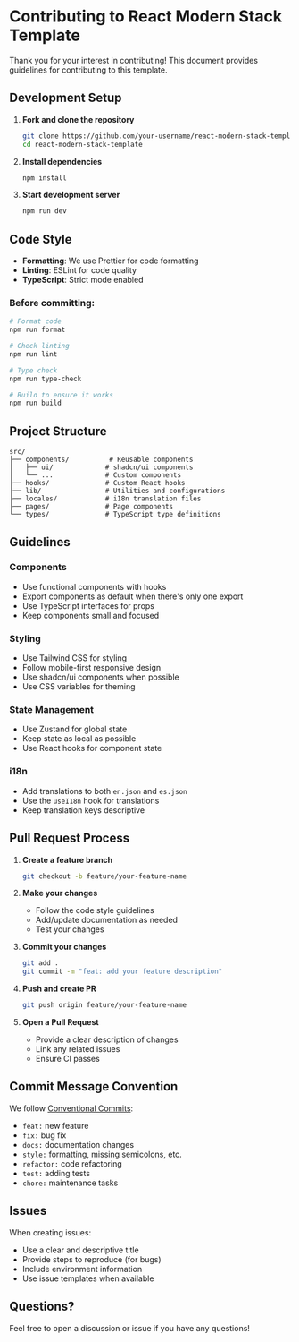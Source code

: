 # Contributing to React Modern Stack Template

Thank you for your interest in contributing! This document provides guidelines for contributing to this template.

## Development Setup

1. **Fork and clone the repository**
   ```bash
   git clone https://github.com/your-username/react-modern-stack-template.git
   cd react-modern-stack-template
   ```

2. **Install dependencies**
   ```bash
   npm install
   ```

3. **Start development server**
   ```bash
   npm run dev
   ```

## Code Style

- **Formatting**: We use Prettier for code formatting
- **Linting**: ESLint for code quality
- **TypeScript**: Strict mode enabled

### Before committing:

```bash
# Format code
npm run format

# Check linting
npm run lint

# Type check
npm run type-check

# Build to ensure it works
npm run build
```

## Project Structure

```
src/
├── components/          # Reusable components
│   ├── ui/             # shadcn/ui components
│   └── ...             # Custom components
├── hooks/              # Custom React hooks
├── lib/                # Utilities and configurations
├── locales/            # i18n translation files
├── pages/              # Page components
└── types/              # TypeScript type definitions
```

## Guidelines

### Components
- Use functional components with hooks
- Export components as default when there's only one export
- Use TypeScript interfaces for props
- Keep components small and focused

### Styling
- Use Tailwind CSS for styling
- Follow mobile-first responsive design
- Use shadcn/ui components when possible
- Use CSS variables for theming

### State Management
- Use Zustand for global state
- Keep state as local as possible
- Use React hooks for component state

### i18n
- Add translations to both `en.json` and `es.json`
- Use the `useI18n` hook for translations
- Keep translation keys descriptive

## Pull Request Process

1. **Create a feature branch**
   ```bash
   git checkout -b feature/your-feature-name
   ```

2. **Make your changes**
   - Follow the code style guidelines
   - Add/update documentation as needed
   - Test your changes

3. **Commit your changes**
   ```bash
   git add .
   git commit -m "feat: add your feature description"
   ```

4. **Push and create PR**
   ```bash
   git push origin feature/your-feature-name
   ```

5. **Open a Pull Request**
   - Provide a clear description of changes
   - Link any related issues
   - Ensure CI passes

## Commit Message Convention

We follow [Conventional Commits](https://www.conventionalcommits.org/):

- `feat:` new feature
- `fix:` bug fix
- `docs:` documentation changes
- `style:` formatting, missing semicolons, etc.
- `refactor:` code refactoring
- `test:` adding tests
- `chore:` maintenance tasks

## Issues

When creating issues:
- Use a clear and descriptive title
- Provide steps to reproduce (for bugs)
- Include environment information
- Use issue templates when available

## Questions?

Feel free to open a discussion or issue if you have any questions!
